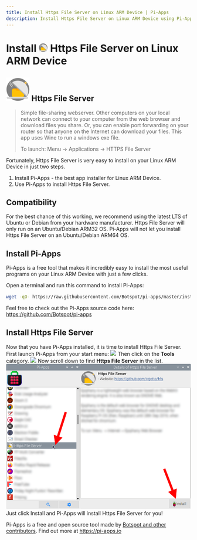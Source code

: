 ```yaml
---
title: Install Https File Server on Linux ARM Device | Pi-Apps
description: Install Https File Server on Linux ARM Device using Pi-Apps
---
```

<div class="simple-install-content content">

# Install <img src="/img/app-icons/Https File Server/icon-64.png" height=24> Https File Server on Linux ARM Device

## <img src="/img/app-icons/Https File Server/icon-64.png"> Https File Server
> Simple file-sharing webserver. Other computers on your local network can connect to your computer from the web browser and download files you share.
> Or, you can enable port forwarding on your router so that anyone on the Internet can download your files.
> This app uses Wine to run a windows exe file.
> 
> To launch: Menu -> Applications -> HTTPS File Server

Fortunately, Https File Server is very easy to install on your Linux ARM Device in just two steps.
1. Install Pi-Apps - the best app installer for Linux ARM Device.
2. Use Pi-Apps to install Https File Server.
</div>
<div class="simple-install-content content">

## Compatibility
For the best chance of this working, we recommend using the latest LTS of Ubuntu or Debian from your hardware manufacturer.
Https File Server will only run on an Ubuntu/Debian ARM32 OS. Pi-Apps will not let you install Https File Server on an Ubuntu/Debian ARM64 OS.
</div>
<div class="simple-install-content content">

## Install Pi-Apps

Pi-Apps is a free tool that makes it incredibly easy to install the most useful programs on your Linux ARM Device with just a few clicks.

Open a terminal and run this command to install Pi-Apps:
```bash
wget -qO- https://raw.githubusercontent.com/Botspot/pi-apps/master/install | bash
```
Feel free to check out the Pi-Apps source code here: https://github.com/Botspot/pi-apps
</div>
<div class="simple-install-content content">

## Install Https File Server

Now that you have Pi-Apps installed, it is time to install Https File Server.
First launch Pi-Apps from your start menu:
<img src="/img/start-menu.png">
Then click on the <b>Tools</b> category.
<img src="/img/category-selections/Tools.png">
Now scroll down to find <b>Https File Server</b> in the list.
<img src="/img/app-icons/Https File Server/app-selection.png">
Just click Install and Pi-Apps will install Https File Server for you!
</div>
<div class="simple-install-content content">

Pi-Apps is a free and open source tool made by [Botspot and other contributors](/about/#contributors). Find out more at https://pi-apps.io
</div>
